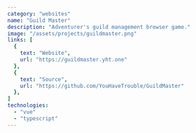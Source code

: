 ```yaml
---
category: "websites"
name: "Guild Master"
description: "Adventurer's guild management browser game."
image: "/assets/projects/guildmaster.png"
links: [
  {
    text: "Website",
    url: "https://guildmaster.yht.one"
  },
  {
    text: "Source",
    url: "https://github.com/YouHaveTrouble/GuildMaster"
  },
]
technologies:
  - "vue"
  - "typescript"
---
```


